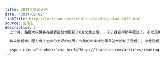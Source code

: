 ```yaml
---
title: 2019年阅读计划
date: '2019-02-02'
linkTitle: http://louishan.com/articles/reading-plan-2019.html
source: 生活志
description: |-
  上个月，路易大叔博客在紧锣密鼓地更新了6篇文章之后，一下子就变得销声匿迹了。不光是博客销声匿迹，甚至连我本人也远离了网络。现在的日子就是这么的令人紧张又激动，就像是过山车。

  其实说起来，因为有了去年的不好的经历，今年的阅读计划早早就开始动手整理了。可是整理完了之后却懒得写出一篇博客来做一下更新。已经有朋友对我的博客提出了异议，老是发一些看书、跑步的文章确实是太无聊了啊，完全没有新意。但是反过来我这贫乏的思想，实在是不好意思班门弄斧，在博客里发出自己的声音——太浅薄，太无趣。

  <span class="readmore"><a href="http://louishan.com/articles/reading-plan-2019.html" title="2019年阅读计划">阅读全文——共4672字</a></span>
---
```

